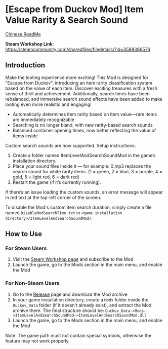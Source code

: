 # [Escape from Duckov Mod] Item Value Rarity & Search Sound

[Chinese ReadMe](./README.md)

**Steam Workshop Link**:  
https://steamcommunity.com/sharedfiles/filedetails/?id=3588386576

## Introduction

Make the looting experience more exciting! This Mod is designed for "Escape from Duckov", introducing an item rarity classification system based on the value of each item. Discover exciting treasures with a fresh sense of thrill and achievement. Additionally, search times have been rebalanced, and immersive search sound effects have been added to make looting even more realistic and engaging!

- Automatically determines item rarity based on item value—rare items are immediately recognizable
- Searching is no longer bland, with new rarity-based search sounds
- Balanced container opening times, now better reflecting the value of items inside

Custom search sounds are now supported. Setup instructions:
1. Create a folder named ItemLevelAndSearchSoundMod in the game’s installation directory.
2. Place your sound files inside it — for example: 0.mp3 replaces the search sound for white rarity items. (1 = green, 2 = blue, 3 = purple, 4 = gold, 5 = light red, 6 = dark red)
3. Restart the game (if it’s currently running).

If there’s an issue loading the custom sounds, an error message will appear in red text at the top-left corner of the screen.

To disable the Mod's custom item search duration, simply create a file named `DisableModSearchTime.txt` in `<game installation directory>/ItemLevelAndSearchSoundMod/`.

## How to Use

### For Steam Users

1. Visit the [Steam Workshop page](https://steamcommunity.com/sharedfiles/filedetails/?id=3588386576) and subscribe to the Mod
2. Launch the game, go to the Mods section in the main menu, and enable the Mod

### For Non-Steam Users

1. Go to the [Release](https://github.com/dzj0821/ItemLevelAndSearchSoundMod/releases) page and download the Mod archive
2. In your game installation directory, create a `Mods` folder inside the `Duckov_Data` folder (if it doesn't already exist), and extract the Mod archive there. The final structure should be: `Duckov_Data->Mods->ItemLevelAndSearchSoundMod->ItemLevelAndSearchSoundMod.dll`
3. Launch the game, go to the Mods section in the main menu, and enable the Mod

Note: The game path must not contain special symbols, otherwise the feature may not work properly.